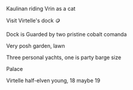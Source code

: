 
Kaulinan riding Vrin as a cat

Visit Virtelle's dock 🪙

Dock is Guarded by two pristine cobalt comanda

Very posh garden, lawn

Three personal yachts, one is party barge size

Palace


Virtelle half-elven
young, 18 maybe 19






